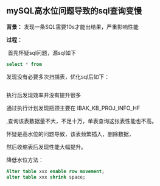 ##  mySQL高水位问题导致的sql查询变慢

**背景：**
发现一条SQL需要10s才能出结果，严重影响性能

**过程：**

​	首先怀疑sql问题，源sql如下

```sql
select * from 
```

发现没有必要多次扫描表，优化sql后如下：

```sql

```

执行后发现效率并没有提升很多

通过执行计划发现瓶颈主要在 IBAK_KB_PROJ_INFO_HF

,查询该表数据量不大，不足十万，单表查询这张表性能也不高。

怀疑是高水位的问题导致，该表频繁插入，删除数据，

然后收缩表后发现性能大幅提升。

降低水位方法：

```sql
Alter table xxx enable row movement;
alter table xxx shrink space;
```

